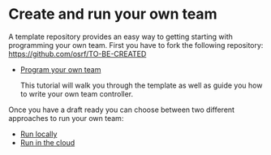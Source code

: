 # Create and run your own team

A template repository provides an easy way to getting starting with programming your own team.
First you have to fork the following repository: <https://github.com/osrf/TO-BE-CREATED>

* [Program your own team](../program_team/readme.md)

  This tutorial will walk you through the template as well as guide you how to write your own team controller.

Once you have a draft ready you can choose between two different approaches to run your own team:

* [Run locally](../run_locally/readme.md)
* [Run in the cloud](../run_cloud/readme.md)
